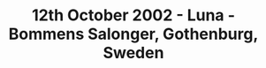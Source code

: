 ---
layout: show
position: database-5
artistslug: luna
show-venue: "Bommens Salonger, Gothenburg, Sweden"
title: "12th October 2002 -  Luna - Bommens Salonger, Gothenburg, Sweden"
show-setlist: [
  "Lovedust",
  "Sideshow by the Seashore",
  "Weird and Woozy",
  "Tracy I Love You",
  "Mermaid Eyes",
  "Pup Tent",
  "Black Postcards",
  "Tiger Lily",
  "Anesthesia",
  "Friendly Advice",
  "Four Thousand Days",
  "California (All The Way)",
  "Moon Palace",
  "23 Minutes in Brussels",
  "Slash Your Tires",
  "Indian Summer"
  ]
show-date: 2002-10-12
category: 2002
show-radio: 
show-lastfm: 
show-cancelled: 
performers: [
  "Dean Wareham - guitar, vocals",
  "Sean Eden - guitar",
  "Lee Wall - drums",
  "Britta Phillips - bass"
  ]
facebook-event-url: 
show-poster-url: 
show-ticket-url: 
show-venue-website: 
show-additional: 
---